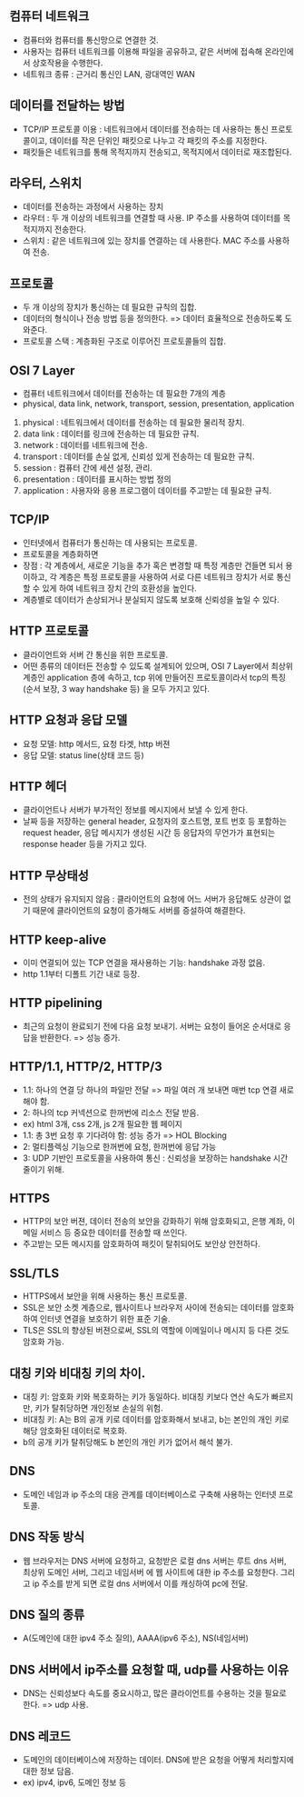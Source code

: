 ## 컴퓨터 네트워크
- 컴퓨터와 컴퓨터를 통신망으로 연결한 것.
- 사용자는 컴퓨터 네트워크를 이용해 파일을 공유하고, 같은 서버에 접속해 온라인에서 상호작용을 수행한다.
- 네트워크 종류 : 근거리 통신인 LAN, 광대역인 WAN

## 데이터를 전달하는 방법
- TCP/IP 프로토콜 이용 : 네트워크에서 데이터를 전송하는 데 사용하는 통신 프로토콜이고, 데이터를 작은 단위인 패킷으로 나누고
각 패킷의 주소를 지정한다. 
- 패킷들은 네트워크를 통해 목적지까지 전송되고, 목적지에서 데이터로 재조합된다.

## 라우터, 스위치
- 데이터를 전송하는 과정에서 사용하는 장치
- 라우터 : 두 개 이상의 네트워크를 연결할 때 사용. IP 주소를 사용하여 데이터를 목적지까지 전송한다.
- 스위치 : 같은 네트워크에 있는 장치를 연결하는 데 사용한다. MAC 주소를 사용하여 전송.

## 프로토콜
- 두 개 이상의 장치가 통신하는 데 필요한 규칙의 집합.
- 데이터의 형식이나 전송 방법 등을 정의한다. => 데이터 효율적으로 전송하도록 도와준다.
- 프로토콜 스택 : 계층화된 구조로 이루어진 프로토콜들의 집합.

## OSI 7 Layer
- 컴퓨터 네트워크에서 데이터를 전송하는 데 필요한 7개의 계층
- physical, data link, network, transport, session, presentation, application
1. physical : 네트워크에서 데이터를 전송하는 데 필요한 물리적 장치.
2. data link : 데이터를 링크에 전송하는 데 필요한 규칙.
3. network : 데이터를 네트워크에 전송.
4. transport : 데이터를 손실 없게, 신뢰성 있게 전송하는 데 필요한 규칙.
5. session : 컴퓨터 간에 세션 설정, 관리.
6. presentation : 데이터를 표시하는 방법 정의
7. application : 사용자와 응용 프로그램이 데이터를 주고받는 데 필요한 규칙.

## TCP/IP
- 인터넷에서 컴퓨터가 통신하는 데 사용되는 프로토콜.
- 프로토콜을 계층화하면
- 장점 : 각 계층에서, 새로운 기능을 추가 혹은 변경할 때 특정 계층만 건들면 되서 용이하고, 각 계층은 특정 프로토콜을 사용하여
서로 다른 네트워크 장치가 서로 통신할 수 있게 하여 네트워크 장치 간의 호환성을 높인다.
- 계층별로 데이터가 손상되거나 분실되지 않도록 보호해 신뢰성을 높일 수 있다.

## HTTP 프로토콜
- 클라이언트와 서버 간 통신을 위한 프로토콜.
- 어떤 종류의 데이터든 전송할 수 있도록 설계되어 있으며, OSI 7 Layer에서 최상위 계층인 application 층에 속하고, tcp 위에
만들어진 프로토콜이라서 tcp의 특징(순서 보장, 3 way handshake 등) 을 모두 가지고 있다.

## HTTP 요청과 응답 모델
- 요청 모델: http 메서드, 요청 타겟, http 버젼
- 응답 모델: status line(상태 코드 등)

## HTTP 헤더
- 클라이언트나 서버가 부가적인 정보를 메시지에서 보낼 수 있게 한다.
- 날짜 등을 저장하는 general header, 요청자의 호스트명, 포트 번호 등 포함하는 request header, 응답 메시지가
생성된 시간 등 응답자의 무언가가 표현되는 response header 등을 가지고 있다.

## HTTP 무상태성
- 전의 상태가 유지되지 않음 : 클라이언트의 요청에 어느 서버가 응답해도 상관이 없기 때문에 클라이언트의 요청이 증가해도 서버를
증설하여 해결한다.

## HTTP keep-alive
- 이미 연결되어 있는 TCP 연결을 재사용하는 기능: handshake 과정 없음.
- http 1.1부터 디폴트 기간 내로 등장.

## HTTP pipelining
- 최근의 요청이 완료되기 전에 다음 요청 보내기. 서버는 요청이 들어온 순서대로 응답을 반환한다. => 성능 증가.

## HTTP/1.1, HTTP/2, HTTP/3
- 1.1: 하나의 연결 당 하나의 파일만 전달 => 파일 여러 개 보내면 매번 tcp 연결 새로 해야 함.
- 2: 하나의 tcp 커넥션으로 한꺼번에 리소스 전달 받음.
- ex) html 3개, css 2개, js 2개 필요한 웹 페이지
- 1.1: 총 3번 요청 후 기다려야 함: 성능 증가 => HOL Blocking
- 2: 멀티플렉싱 기능으로 한꺼번에 요청, 한꺼번에 응답 가능
- 3: UDP 기반인 프로토콜을 사용하여 통신 : 신뢰성을 보장하는 handshake 시간 줄이기 위해.

## HTTPS
- HTTP의 보안 버젼, 데이터 전송의 보안을 강화하기 위해 암호화되고, 은행 계좌, 이메일 서비스 등 중요한 데이터를
전송할 때 쓰인다.
- 주고받는 모든 메시지를 암호화하여 패킷이 탈취되어도 보안상 안전하다.

## SSL/TLS
- HTTPS에서 보안을 위해 사용하는 통신 프로토콜.
- SSL은 보안 소켓 계층으로, 웹사이트나 브라우저 사이에 전송되는 데이터를 암호화하여 인터넷 연결을 보호하기 위한 표준 기술.
- TLS은 SSL의 향상된 버젼으로써, SSL의 역할에 이메일이나 메시지 등 다른 것도 암호화 가능.

## 대칭 키와 비대칭 키의 차이.
- 대칭 키: 암호화 키와 복호화하는 키가 동일하다. 비대칭 키보다 연산 속도가 빠르지만, 키가 탈취당하면 개인정보 손실의 위험.
- 비대칭 키: A는 B의 공개 키로 데이터를 암호화해서 보내고, b는 본인의 개인 키로 해당 암호화된 데이터로 복호화.
- b의 공개 키가 탈취당해도 b 본인의 개인 키가 없어서 해석 불가.

## DNS
- 도메인 네임과 ip 주소의 대응 관계를 데이터베이스로 구축해 사용하는 인터넷 프로토콜.

## DNS 작동 방식
- 웹 브라우저는 DNS 서버에 요청하고, 요청받은 로컬 dns 서버는 루트 dns 서버, 최상위 도메인 서버, 그리고 네임서버
에 웹 사이트에 대한 ip 주소를 요청한다. 그리고 ip 주소를 받게 되면 로컬 dns 서버에서 이를 캐싱하여 pc에 전달.

## DNS 질의 종류
- A(도메인에 대한 ipv4 주소 질의), AAAA(ipv6 주소), NS(네임서버)

## DNS 서버에서 ip주소를 요청할 때, udp를 사용하는 이유
- DNS는 신뢰성보다 속도를 중요시하고, 많은 클라이언트를 수용하는 것을 필요로 한다. => udp 사용.

## DNS 레코드
- 도메인의 데이터베이스에 저장하는 데이터. DNS에 받은 요청을 어떻게 처리할지에 대한 정보 담음.
- ex) ipv4, ipv6, 도메인 정보 등

